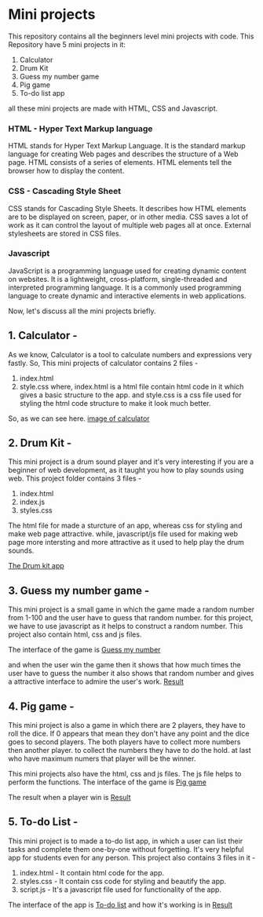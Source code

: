 # Mini projects
This repository contains all the beginners level mini projects with code.
This Repository have 5 mini projects in it:
1. Calculator
2. Drum Kit
3. Guess my number game
4. Pig game
5. To-do list app

all these mini projects are made with HTML, CSS and Javascript.

### HTML - Hyper Text Markup language
HTML stands for Hyper Text Markup Language. It is the standard markup language for creating Web pages and describes the structure of a Web page.
HTML consists of a series of elements. HTML elements tell the browser how to display the content.

### CSS - Cascading Style Sheet
CSS stands for Cascading Style Sheets. It describes how HTML elements are to be displayed on screen, paper, or in other media.
CSS saves a lot of work as it can control the layout of multiple web pages all at once.
External stylesheets are stored in CSS files.

### Javascript
JavaScript is a programming language used for creating dynamic content on websites. It is a lightweight, cross-platform, single-threaded and interpreted  programming language.
It is a commonly used programming language to create dynamic and interactive elements in web applications.


Now, let's discuss all the mini projects briefly.

## 1. Calculator - 
As we know, Calculator is a tool to calculate numbers and expressions very fastly.
So, This mini projects of calculator contains 2 files - 
1. index.html
2. style.css
where, index.html is a html file contain html code in it which gives a basic structure to the app. 
and style.css is a css file used for styling the html code structure to make it look much better.

So, as we can see here.
[image of calculator](./calculator/calculator.png)

## 2. Drum Kit -
This mini project is a drum sound player and it's very interesting if you are a beginner of web development, as it taught you how to play sounds using web. 
This project folder contains 3 files -
1. index.html
2. index.js
3. styles.css

The html file for made a sturcture of an app, whereas css for styling and make web page attractive.
while, javascript/js file used for making web page more intersting and more attractive as it used to help play the drum sounds.

[The Drum kit app](./drum/Drumkit.png)

## 3. Guess my number game -
This mini project is a small game in which the game made a random number from 1-100 and the user have to guess that random number.
for this project, we have to use javascript as it helps to construct a random number.
This project also contain html, css and js files.

The interface of the game is [Guess my number](./guess-my-no/guess.png)

and when the user win the game then it shows that how much times the user have to guess the number
it also shows that random number and gives a attractive interface to admire the user's work.
[Result](./guess-my-no/guess_win.png)

## 4. Pig game -
This mini project is also a game in which there are 2 players, they have to roll the dice. 
If 0 appears that mean they don't have any point and the dice goes to second players.
The both players have to collect more numbers then another player.
to collect the numbers they have to do the hold.
at last who have maximum numers that player will be the winner.

This mini projects also have the html, css and js files.
The js file helps to perform the functions.
The interface of the game is [Pig game](./pig_game/pig.png)

The result when a player win is [Result](./pig_game/pig_win.png)

## 5. To-do List -
This mini project is to made a to-do list app, in which a user can list their tasks and complete them one-by-one without forgetting.
It's very helpful app for students even for any person.
This project also contains 3 files in it -
1. index.html - It contain html code for the app.
2. styles.css - It contain css code for styling and beautify the app.
3. script.js - It's a javascript file used for functionality of the app.

The interface of the app is [To-do list](./to-do-list/to-do.png)
and how it's working is in [Result](./to-do-list/to-do.mp4)

